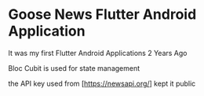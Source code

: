 # Goose News Flutter Android Application

It was my first Flutter Android Applications 2 Years Ago 

Bloc Cubit is used for state management

the API key used from [https://newsapi.org/] kept it public 
